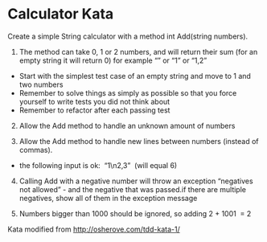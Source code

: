 # Calculator Kata

Create a simple String calculator with a method int Add(string numbers).

1. The method can take 0, 1 or 2 numbers, and will return their sum (for an empty string it will return 0) for example “” or “1” or “1,2”

  - Start with the simplest test case of an empty string and move to 1 and two numbers
  - Remember to solve things as simply as possible so that you force yourself to write tests you did not think about
  - Remember to refactor after each passing test
2. Allow the Add method to handle an unknown amount of numbers

3. Allow the Add method to handle new lines between numbers (instead of commas).
  - the following input is ok:  “1\n2,3”  (will equal 6)

4. Calling Add with a negative number will throw an exception “negatives not allowed” - and the negative that was passed.if there are multiple negatives, show all of them in the exception message

5. Numbers bigger than 1000 should be ignored, so adding 2 + 1001  = 2

Kata modified from http://osherove.com/tdd-kata-1/
